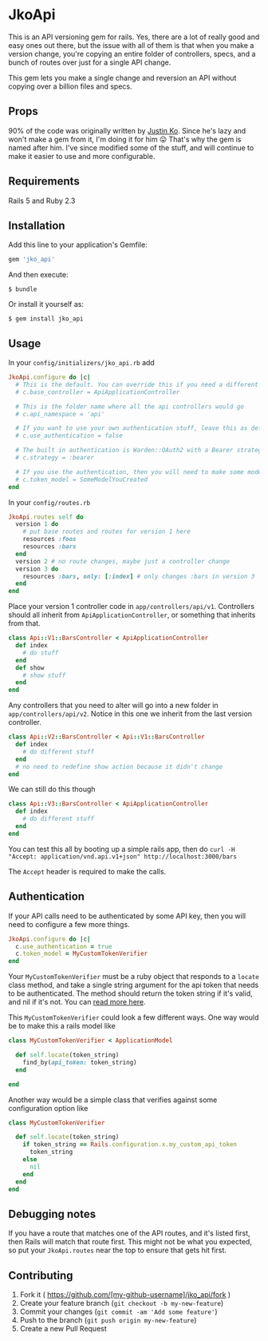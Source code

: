# JkoApi

This is an API versioning gem for rails. Yes, there are a lot of really good and easy ones out there, but the issue with all of them is that when you make a version change, you're copying an entire folder of controllers, specs, and a bunch of routes over just for a single API change.

This gem lets you make a single change and reversion an API without copying over a billion files and specs.

## Props

90% of the code was originally written by [Justin Ko](https://github.com/justinko). Since he's lazy and won't make a gem from it, I'm doing it for him :stuck_out_tongue: That's why the gem is named after him. I've since modified some of the stuff, and will continue to make it easier to use and more configurable.

## Requirements

Rails 5 and Ruby 2.3

## Installation

Add this line to your application's Gemfile:

```ruby
gem 'jko_api'
```

And then execute:

    $ bundle

Or install it yourself as:

    $ gem install jko_api

## Usage

In your `config/initializers/jko_api.rb` add

```ruby
JkoApi.configure do |c|
  # This is the default. You can override this if you need a different controller
  # c.base_controller = ApiApplicationController

  # This is the folder name where all the api controllers would go
  # c.api_namespace = 'api'

  # If you want to use your own authentication stuff, leave this as default
  # c.use_authentication = false

  # The built in authentication is Warden::OAuth2 with a Bearer strategy. Currently no other option exists
  # c.strategy = :bearer

  # If you use the authentication, then you will need to make some model, and set this value. More notes below.
  # c.token_model = SomeModelYouCreated
end
```

In your `config/routes.rb`

```ruby
JkoApi.routes self do
  version 1 do
    # put base routes and routes for version 1 here
    resources :foos
    resources :bars
  end
  version 2 # no route changes, maybe just a controller change
  version 3 do
    resources :bars, only: [:index] # only changes :bars in version 3
  end
end  
```

Place your version 1 controller code in `app/controllers/api/v1`. Controllers should all inherit from `ApiApplicationController`, or something that inherits from that.

```ruby
class Api::V1::BarsController < ApiApplicationController
  def index
    # do stuff
  end
  def show
    # show stuff
  end
end
```

Any controllers that you need to alter will go into a new folder in `app/controllers/api/v2`. Notice in this one we inherit from the last version controller.

```ruby
class Api::V2::BarsController < Api::V1::BarsController
  def index
    # do different stuff
  end
  # no need to redefine show action because it didn't change
end
```

We can still do this though

```ruby
class Api::V3::BarsController < ApiApplicationController
  def index
    # do different stuff
  end
end
```

You can test this all by booting up a simple rails app, then do `curl -H "Accept: application/vnd.api.v1+json" http://localhost:3000/bars`

The `Accept` header is required to make the calls.

## Authentication
If your API calls need to be authenticated by some API key, then you will need to configure a few more things.

```ruby
JkoApi.configure do |c|
  c.use_authentication = true
  c.token_model = MyCustomTokenVerifier
end
```

Your `MyCustomTokenVerifier` must be a ruby object that responds to a `locate` class method, and take a single string argument for the api token that needs to be authenticated. The method should return the token string if it's valid, and nil if it's not. You can [read more here](https://github.com/opperator/warden-oauth2#access-token).

This `MyCustomTokenVerifier` could look a few different ways. One way would be to make this a rails model like

```ruby
class MyCustomTokenVerifier < ApplicationModel

  def self.locate(token_string)
    find_by(api_token: token_string)
  end

end
```

Another way would be a simple class that verifies against some configuration option like

```ruby
class MyCustomTokenVerifier

  def self.locate(token_string)
    if token_string == Rails.configuration.x.my_custom_api_token
      token_string
    else
      nil
    end
  end
end
```

## Debugging notes

If you have a route that matches one of the API routes, and it's listed first, then Rails will match that route first. This might not be what you expected, so put your `JkoApi.routes` near the top to ensure that gets hit first.


## Contributing

1. Fork it ( https://github.com/[my-github-username]/jko_api/fork )
2. Create your feature branch (`git checkout -b my-new-feature`)
3. Commit your changes (`git commit -am 'Add some feature'`)
4. Push to the branch (`git push origin my-new-feature`)
5. Create a new Pull Request
